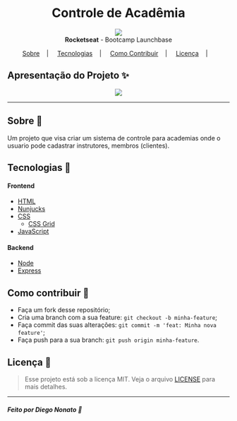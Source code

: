 <h1 align="center">Controle de Acadêmia</h1>

<p align="center">
<image src="https://i.pinimg.com/originals/f6/21/81/f62181c448fb37f2f57da69efac19d5d.png"/></br>
<label><b>Rocketseat</b> - Bootcamp Launchbase </h1></label>
</p>

<p align="center">
<a href="#sobre-memo">Sobre</a>&nbsp;&nbsp;&nbsp; | &nbsp;&nbsp;&nbsp;
<a href="#tecnologias-rocket">Tecnologias</a>&nbsp;&nbsp;&nbsp; | &nbsp;&nbsp;&nbsp;
<a href="#como-contribuir-">Como Contribuir</a>&nbsp;&nbsp;&nbsp; | &nbsp;&nbsp;&nbsp;
<a href="#licença-scroll">Licença</a>&nbsp;&nbsp;&nbsp; | &nbsp;&nbsp;&nbsp;
</p>

<!-- <p align="center">
<image src="https://img.shields.io/badge/Shields-customizados-red"/>
</p> -->

<!-- Clique [aqui](https://shields.io/) e selecione escudos para o seu projeto. -->

## Apresentação do Projeto :sparkles:

<p align="center">
<image src="layout.png" />
</p>

---

## Sobre :memo:

Um projeto que visa criar um sistema de controle para academias onde o usuario pode cadastrar instrutores, membros (clientes). 

## Tecnologias :rocket:

#### Frontend 
- <a href="#">HTML</a>
- <a href="#">Nunjucks</a>
- <a href="#">CSS</a>
  - <a href="#">CSS Grid</a>
- <a href="#">JavaScript</a>  
#### Backend
- <a href="#">Node</a>
- <a href="#">Express</a>

## Como contribuir 🤔

- Faça um fork desse repositório;
- Cria uma branch com a sua feature: `git checkout -b minha-feature`;
- Faça commit das suas alterações: `git commit -m 'feat: Minha nova feature'`;
- Faça push para a sua branch: `git push origin minha-feature`.

## Licença :scroll:

> Esse projeto está sob a licença MIT. Veja o arquivo [LICENSE](LICENSE) para mais detalhes.

---

##### Feito por Diego Nonato :wave:
